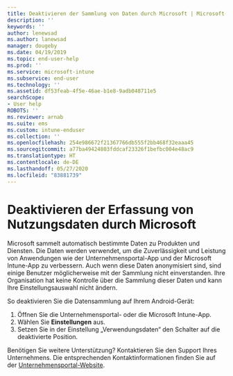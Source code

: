 ```yaml
---
title: Deaktivieren der Sammlung von Daten durch Microsoft | Microsoft-Dokumentation
description: ''
keywords: ''
author: lenewsad
ms.author: lanewsad
manager: dougeby
ms.date: 04/19/2019
ms.topic: end-user-help
ms.prod: ''
ms.service: microsoft-intune
ms.subservice: end-user
ms.technology: ''
ms.assetid: df53feab-4f5e-46ae-b1e8-9adb048711e5
searchScope:
- User help
ROBOTS: ''
ms.reviewer: arnab
ms.suite: ems
ms.custom: intune-enduser
ms.collection: ''
ms.openlocfilehash: 254e986672f21367766db555f2bb468f32eaaa45
ms.sourcegitcommit: a77ba49424803fddcaf23326f1befbc004e48ac9
ms.translationtype: HT
ms.contentlocale: de-DE
ms.lasthandoff: 05/27/2020
ms.locfileid: "83881739"
---
```

# <a name="turn-off-microsoft-usage-data-collection"></a>Deaktivieren der Erfassung von Nutzungsdaten durch Microsoft

Microsoft sammelt automatisch bestimmte Daten zu Produkten und Diensten. Die Daten werden verwendet, um die Zuverlässigkeit und Leistung von Anwendungen wie der Unternehmensportal-App und der Microsoft Intune-App zu verbessern. Auch wenn diese Daten anonymisiert sind, sind einige Benutzer möglicherweise mit der Sammlung nicht einverstanden. Ihre Organisation hat keine Kontrolle über die Sammlung dieser Daten und kann Ihre Einstellungsauswahl nicht ändern.   

So deaktivieren Sie die Datensammlung auf Ihrem Android-Gerät:  

1. Öffnen Sie die Unternehmensportal- oder die Microsoft Intune-App.
2. Wählen Sie **Einstellungen** aus.
3. Setzen Sie in der Einstellung „Verwendungsdaten“ den Schalter auf die deaktivierte Position. 

Benötigen Sie weitere Unterstützung? Kontaktieren Sie den Support Ihres Unternehmens. Die entsprechenden Kontaktinformationen finden Sie auf der [Unternehmensportal-Website](https://go.microsoft.com/fwlink/?linkid=2010980).
